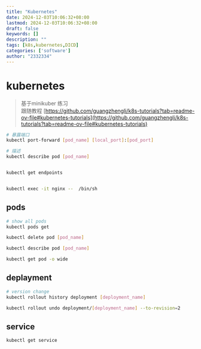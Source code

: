 ```yaml
---
title: "Kubernetes"
date: 2024-12-03T10:06:32+08:00
lastmod: 2024-12-03T10:06:32+08:00
draft: false
keywords: []
description: ""
tags: [k8s,kubernetes,DICD]
categories: ['software']
author: "2332334"
---
```


# kubernetes

> 基于minikuber 练习  
> 跟随教程  [https://github.com/guangzhengli/k8s-tutorials?tab=readme-ov-file#kubernetes-tutorials](https://github.com/guangzhengli/k8s-tutorials?tab=readme-ov-file#kubernetes-tutorials)
<!--more-->

```bash
# 暴露端口
kubectl port-forward [pod_name] [local_port]:[pod_port]

# 描述
kubectl describe pod [pod_name]


kubectl get endpoints


kubectl exec -it nginx --  /bin/sh
```


## pods

```bash
# show all pods
kubectl pods get

kubectl delete pod [pod_name]

kubectl describe pod [pod_name]

kubectl get pod -o wide

```

## deplayment

```bash
# version change
kubectl rollout history deployment [deployment_name]

kubectl rollout undo deployment/[deployment_name] --to-revision=2

```

## service

```bash
kubectl get service

```